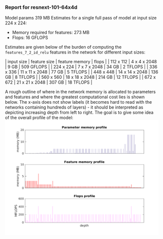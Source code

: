 ### Report for resnext-101-64x4d
Model params 319 MB 
Estimates for a single full pass of model at input size 224 x 224: 

* Memory required for features: 273 MB 
* Flops: 16 GFLOPS 

Estimates are given below of the burden of computing the `features_7_2_id_relu` features in the network for different input sizes: 

| input size | feature size | feature memory | flops | 
 | 112 x 112 | 4 x 4 x 2048 | 9 GB | 509 GFLOPS |
 | 224 x 224 | 7 x 7 x 2048 | 34 GB | 2 TFLOPS |
 | 336 x 336 | 11 x 11 x 2048 | 77 GB | 5 TFLOPS |
 | 448 x 448 | 14 x 14 x 2048 | 136 GB | 8 TFLOPS |
 | 560 x 560 | 18 x 18 x 2048 | 214 GB | 12 TFLOPS |
 | 672 x 672 | 21 x 21 x 2048 | 307 GB | 18 TFLOPS |

A rough outline of where in the network memory is allocated to parameters and features and where the greatest computational cost lies is shown below.  The x-axis does not show labels (it becomes hard to read with the networks containing hundreds of layers) - it should be interpreted as depicting increasing depth from left to right.  The goal is to give some idea of the overall profile of the model: 
![resnext-101-64x4d profile](figs/resnext-101-64x4d.png)
